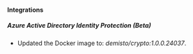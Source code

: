 #### Integrations
##### Azure Active Directory Identity Protection (Beta)
- Updated the Docker image to: *demisto/crypto:1.0.0.24037*.
